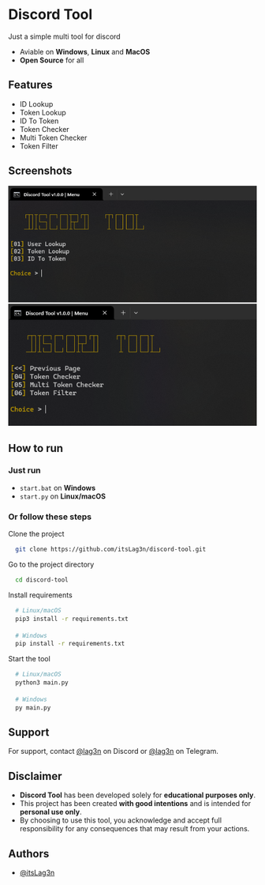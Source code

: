 
# Discord Tool

Just a simple multi tool for discord

- Aviable on **Windows**, **Linux** and **MacOS**
- **Open Source** for all


## Features

- ID Lookup
- Token Lookup
- ID To Token
- Token Checker
- Multi Token Checker
- Token Filter


## Screenshots

![Menu 1](https://raw.githubusercontent.com/itsLag3n/discord-tool/refs/heads/main/assets/menu1.png)
![Menu 1](https://raw.githubusercontent.com/itsLag3n/discord-tool/refs/heads/main/assets/menu2.png)


## How to run

### Just run
- `start.bat` on **Windows**
- `start.py` on **Linux/macOS**

### Or follow these steps
Clone the project

```bash
  git clone https://github.com/itsLag3n/discord-tool.git
```

Go to the project directory

```bash
  cd discord-tool
```

Install requirements

```bash
  # Linux/macOS
  pip3 install -r requirements.txt

  # Windows
  pip install -r requirements.txt
```

Start the tool

```bash
  # Linux/macOS
  python3 main.py

  # Windows
  py main.py
```


## Support

For support, contact [@lag3n](https://discord.com/channels/@me) on Discord or [@lag3n](https://lag3n.t.me) on Telegram.


## Disclaimer

- **Discord Tool** has been developed solely for **educational purposes only**.
- This project has been created **with good intentions** and is intended for **personal use only**.
- By choosing to use this tool, you acknowledge and accept full responsibility for any consequences that may result from your actions.


## Authors

- [@itsLag3n](https://www.github.com/itsLag3n)

